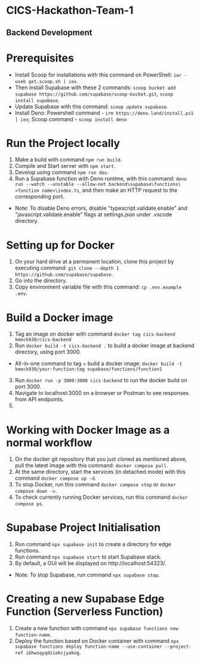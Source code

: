 # CICS-Hackathon-Team-1
## Backend Development
# Prerequisites
- Install Scoop for installations with this command on PowerShell: `iwr -useb get.scoop.sh | iex`.
- Then install Supabase with these 2 commands:
`scoop bucket add supabase https://github.com/supabase/scoop-bucket.git`,
`scoop install supabase`.
- Update Supabase with this command: `scoop update supabase`.
- Install Deno:
Powershell command - `irm https://deno.land/install.ps1 | iex`;
Scoop command - `scoop install deno`
# Run the Project locally
1. Make a build with command `npm run build`.
2. Compile and Start server with `npm start`. 
3. Develop using command `npm run dev`.
4. Run a Supabase function with Deno runtime, with this command: `deno run --watch --unstable --allow-net backend\supabase\functions\<function name>\index.ts`, and then make an HTTP request to the corresponding port. 
* Note: To disable Deno errors, disable "typescript.validate.enable" and "javascript.validate.enable" flags at settings.json under .vscode directory.
# Setting up for Docker
1. On your hard drive at a permanent location, clone this project by executing command: `git clone --depth 1 https://github.com/supabase/supabase`.
2. Go into the directory.
3. Copy environment variable file with this command: `cp .env.example .env`.
# Build a Docker image
1. Tag an image on docker with command `docker tag cics-backend kmock930/cics-backend`
2. Run `docker build -t cics-backend .` to build a docker image at backend directory, using port 3000.
* All-in-one command to tag + build a docker image: `docker build -t kmock930/your-function:tag supabase/functions/function1`
3. Run `docker run -p 3000:3000 cics-backend` to run the docker build on port 3000.
4. Navigate to localhost:3000 on a browser or Postman to see responses from API endpoints. 
5. 
# Working with Docker Image as a normal workflow
1. On the docker git repository that you just cloned as mentioned above, pull the latest image with this command: `docker compose pull`.
2. At the same directory, start the services (in detached mode) with this command `docker compose up -d`.
3. To stop Docker, run this command `docker compose stop` or `docker compose down -v`. 
4. To check currently running Docker services, run this command `docker compose ps`.
# Supabase Project Initialisation
1. Run command `npx supabase init` to create a directory for edge functions. 
2. Run command `npx supabase start` to start Supabase stack.
3. By default, a GUI will be displayed on http://localhost:54323/. 
* Note: To stop Supabase, run command `npx supabase stop`. 
# Creating a new Supabase Edge Function (Serverless Function)
1. Create a new function with command `npx supabase functions new function-name`.
2. Deploy the function based on Docker container with command `npx supabase functions deploy function-name --use-container --project-ref ibhwsqyqdziekcjyakog`.
